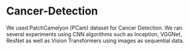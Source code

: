# Cancer-Detection
We used PatchCamelyon (PCam) dataset for Cancer Detection.
We ran several experiments using CNN algorithms such as Inception, VGGNet, ResNet as well as Vision Transformers using images as sequential data.
